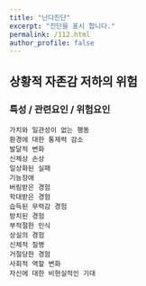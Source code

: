 ```yaml
---
title: "난다진단"
excerpt: "진단을 표시 합니다."
permalink: /112.html
author_profile: false
---
```

## 상황적 자존감 저하의 위험



### 특성 / 관련요인 / 위험요인

>   

    가치와 일관성이 없는 행동
    환경에 대한 통제력 감소
    발달적 변화
    신체상 손상
    일상화된 실패
    기능장애
    버림받은 경험
    학대받은 경험
    습득된 무력감 경험
    방치된 경험
    부적절한 인식
    상실의 경험
    신체적 질병
    거절당한 경험
    사회적 역할 변화
    자신에 대한 비현실적인 기대
